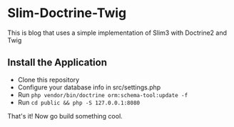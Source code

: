 # Slim-Doctrine-Twig

This is blog that uses a simple implementation of Slim3 with Doctrine2 and Twig

## Install the Application

- Clone this repository
- Configure your database info in src/settings.php
- Run `php vendor/bin/doctrine orm:schema-tool:update -f`
- Run `cd public && php -S 127.0.0.1:8080`

That's it! Now go build something cool.
